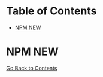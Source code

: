 <h1 id='contents'>Table of Contents</h1>

- [NPM NEW](#npm-new)

# NPM NEW

[Go Back to Contents](#contents)
